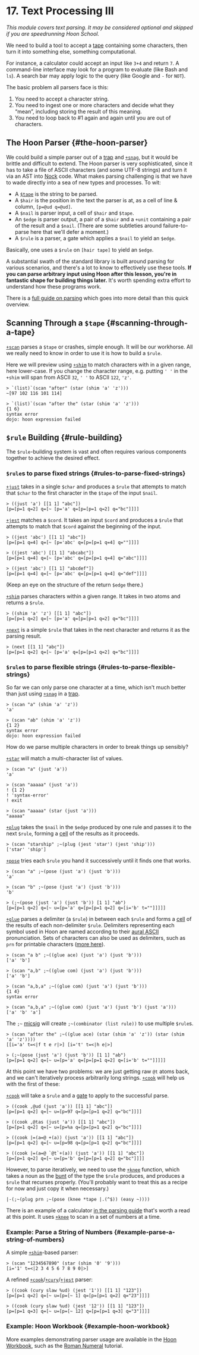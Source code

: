 # 17. Text Processing III

_This module covers text parsing. It may be considered optional and skipped if you are speedrunning Hoon School._

We need to build a tool to accept a [tape](../../glossary/tape.md) containing some characters, then turn it into something else, something computational.

For instance, a calculator could accept an input like `3+4` and return `7`. A command-line interface may look for a program to evaluate (like Bash and `ls`). A search bar may apply logic to the query (like Google and `-` for `NOT`).

The basic problem all parsers face is this:

1. You need to accept a character string.
2. You need to ingest one or more characters and decide what they “mean”, including storing the result of this meaning.
3. You need to loop back to #1 again and again until you are out of
   characters.

## The Hoon Parser {#the-hoon-parser}

We could build a simple parser out of a [trap](../../glossary/trap.md) and [`+snag`](../../hoon/reference/stdlib/2b.md#snag), but it would be brittle and difficult to extend. The Hoon parser is very sophisticated, since it has to take a file of ASCII characters (and some UTF-8 strings) and turn it via an AST into [Nock](../../glossary/nock.md) code. What makes parsing challenging is that we have to wade directly into a sea of new types and processes. To wit:

-  A [`$tape`](../../glossary/tape.md) is the string to be parsed.
-  A `$hair` is the position in the text the parser is at, as a cell of line & column, `[p=@ud q=@ud]`.
-  A `$nail` is parser input, a cell of `$hair` and `$tape`.
-  An `$edge` is parser output, a pair of a `$hair` and a `+unit` containing a pair of the result and a `$nail`. (There are some subtleties around failure-to-parse here that we'll defer a moment.)
-  A `$rule` is a parser, a gate which applies a `$nail` to yield an `$edge`.

Basically, one uses a `$rule` on `[hair tape]` to yield an `$edge`.

A substantial swath of the standard library is built around parsing for various scenarios, and there's a lot to know to effectively use these tools. **If you can parse arbitrary input using Hoon after this lesson, you're in fantastic shape for building things later.**  It's worth spending extra effort to understand how these programs work.

There is a [full guide on parsing](../../hoon/guides/parsing.md) which goes into more detail than this quick overview.

## Scanning Through a `$tape` {#scanning-through-a-tape}

[`+scan`](../../hoon/reference/stdlib/4g.md#scan) parses a `$tape` or crashes, simple enough. It will be our workhorse. All we really need to know in order to use it is how to build a `$rule`.

Here we will preview using [`+shim`](../../hoon/reference/stdlib/4f.md#shim) to match characters with in a given range, here lower-case. If you change the character range, e.g. putting `' '` in the `+shim` will span from ASCII `32`, `' '` to ASCII `122`, `'z'`.

```hoon
> `(list)`(scan "after" (star (shim 'a' 'z')))  
~[97 102 116 101 114]  

> `(list)`(scan "after the" (star (shim 'a' 'z')))
{1 6}  
syntax error  
dojo: hoon expression failed
```

## `$rule` Building {#rule-building}

The `$rule`-building system is vast and often requires various components together to achieve the desired effect.

### `$rule`s to parse fixed strings {#rules-to-parse-fixed-strings}

[`+just`](../../hoon/reference/stdlib/4f.md#just) takes in a single `$char` and produces a `$rule` that attempts to match that `$char` to the first character in the `$tape` of the input `$nail`.

```hoon
> ((just 'a') [[1 1] "abc"])
[p=[p=1 q=2] q=[~ [p='a' q=[p=[p=1 q=2] q="bc"]]]]
```

[`+jest`](../../hoon/reference/stdlib/4f.md#jest) matches a `$cord`. It takes an input `$cord` and produces a `$rule` that attempts to match that `$cord` against the beginning of the input.

```hoon
> ((jest 'abc') [[1 1] "abc"])
[p=[p=1 q=4] q=[~ [p='abc' q=[p=[p=1 q=4] q=""]]]]

> ((jest 'abc') [[1 1] "abcabc"])
[p=[p=1 q=4] q=[~ [p='abc' q=[p=[p=1 q=4] q="abc"]]]]

> ((jest 'abc') [[1 1] "abcdef"])
[p=[p=1 q=4] q=[~ [p='abc' q=[p=[p=1 q=4] q="def"]]]]
```

(Keep an eye on the structure of the return `$edge` there.)

[`+shim`](../../hoon/reference/stdlib/4f.md#shim) parses characters within a given range. It takes in two atoms and returns a `$rule`.

```hoon
> ((shim 'a' 'z') [[1 1] "abc"])
[p=[p=1 q=2] q=[~ [p='a' q=[p=[p=1 q=2] q="bc"]]]]
```

[`+next`](../../hoon/reference/stdlib/4f.md#next) is a simple `$rule` that takes in the next character and returns it as the parsing result.

```hoon
> (next [[1 1] "abc"])
[p=[p=1 q=2] q=[~ [p='a' q=[p=[p=1 q=2] q="bc"]]]]
```

### `$rule`s to parse flexible strings {#rules-to-parse-flexible-strings}

So far we can only parse one character at a time, which isn't much better than just using [`+snag`](../../hoon/reference/stdlib/2b.md#snag) in a [trap](../../glossary/trap.md).

```hoon
> (scan "a" (shim 'a' 'z'))  
'a'  

> (scan "ab" (shim 'a' 'z'))  
{1 2}  
syntax error  
dojo: hoon expression failed
```

How do we parse multiple characters in order to break things up sensibly?

[`+star`](../../hoon/reference/stdlib/4f.md#star) will match a multi-character list of values.

```hoon
> (scan "a" (just 'a'))
'a'

> (scan "aaaaa" (just 'a'))
! {1 2}
! 'syntax-error'
! exit

> (scan "aaaaa" (star (just 'a')))
"aaaaa"
```

[`+plug`](../../hoon/reference/stdlib/4e.md#plug) takes the `$nail` in the `$edge` produced by one rule and passes it to the next `$rule`, forming a [cell](../../glossary/cell.md) of the results as it proceeds.

```hoon
> (scan "starship" ;~(plug (jest 'star') (jest 'ship')))
['star' 'ship']
```

[`+pose`](../../hoon/reference/stdlib/4e.md#pose) tries each `$rule` you hand it successively until it finds one that works.

```hoon
> (scan "a" ;~(pose (just 'a') (just 'b')))
'a'

> (scan "b" ;~(pose (just 'a') (just 'b')))
'b'

> (;~(pose (just 'a') (just 'b')) [1 1] "ab")
[p=[p=1 q=2] q=[~ u=[p='a' q=[p=[p=1 q=2] q=[i='b' t=""]]]]]
```

[`+glue`](../../hoon/reference/stdlib/4e.md#glue) parses a delimiter (a `$rule`) in between each `$rule` and forms a [cell](../../glossary/cell.md) of the results of each non-delimiter `$rule`. Delimiters representing each symbol used in Hoon are named according to their [aural ASCII](../../glossary/aural-ascii.md) pronunciation. Sets of characters can also be used as delimiters, such as `prn` for printable characters ([more here](../../hoon/reference/stdlib/4i.md)).

```hoon
> (scan "a b" ;~((glue ace) (just 'a') (just 'b')))  
['a' 'b']

> (scan "a,b" ;~((glue com) (just 'a') (just 'b')))
['a' 'b']

> (scan "a,b,a" ;~((glue com) (just 'a') (just 'b')))
{1 4}
syntax error

> (scan "a,b,a" ;~((glue com) (just 'a') (just 'b') (just 'a')))
['a' 'b' 'a']
```

The `;~` [micsig](../../hoon/reference/rune/mic.md#micsig) will create `;~(combinator (list rule))` to use multiple `$rule`s.

```hoon
> (scan "after the" ;~((glue ace) (star (shim 'a' 'z')) (star (shim 'a' 'z'))))  
[[i='a' t=<|f t e r|>] [i='t' t=<|h e|>]

> (;~(pose (just 'a') (just 'b')) [1 1] "ab")  
[p=[p=1 q=2] q=[~ u=[p='a' q=[p=[p=1 q=2] q=[i='b' t=""]]]]]
```

<!-- TODO
~tinnus-napbus:
btw you should almost always avoid recursive welding cos weld has to traverse the entire first list in order to weld it
so you potentially end up traversing the list thousands of times
which involves chasing a gorillion pointers
as a rule of thumb you wanna avoid the recursive use of stdlib list functions in general
-->

At this point we have two problems: we are just getting raw `@t` atoms back, and we can't iteratively process arbitrarily long strings. [`+cook`](../../hoon/reference/stdlib/4f.md#cook) will help us with the first of these:

[`+cook`](../../hoon/reference/stdlib/4f.md#cook) will take a `$rule` and a [gate](../../glossary/gate.md) to apply to the successful parse.

```hoon
> ((cook ,@ud (just 'a')) [[1 1] "abc"])
[p=[p=1 q=2] q=[~ u=[p=97 q=[p=[p=1 q=2] q="bc"]]]]

> ((cook ,@tas (just 'a')) [[1 1] "abc"])
[p=[p=1 q=2] q=[~ u=[p=%a q=[p=[p=1 q=2] q="bc"]]]]

> ((cook |=(a=@ +(a)) (just 'a')) [[1 1] "abc"])
[p=[p=1 q=2] q=[~ u=[p=98 q=[p=[p=1 q=2] q="bc"]]]]

> ((cook |=(a=@ `@t`+(a)) (just 'a')) [[1 1] "abc"])
[p=[p=1 q=2] q=[~ u=[p='b' q=[p=[p=1 q=2] q="bc"]]]]
```

However, to parse iteratively, we need to use the [`+knee`](../../hoon/reference/stdlib/4f.md#knee) function, which takes a noun as the [bunt](../../glossary/bunt.md) of the type the `$rule` produces, and produces a `$rule` that recurses properly. (You'll probably want to treat this as a recipe for now and just copy it when necessary.)

```hoon
|-(;~(plug prn ;~(pose (knee *tape |.(^$)) (easy ~))))
```

There is an example of a calculator [in the parsing guide](../../hoon/guides/parsing.md#recursive-parsers) that's worth a read at this point. It uses [`+knee`](../../hoon/reference/stdlib/4f.md#knee) to scan in a set of numbers at a time.

### Example: Parse a String of Numbers {#example-parse-a-string-of-numbers}

A simple [`+shim`](../../hoon/reference/stdlib/4f.md#shim)-based parser:

```hoon
> (scan "1234567890" (star (shim '0' '9')))  
[i='1' t=<|2 3 4 5 6 7 8 9 0|>]
```

A refined [`+cook`](../../hoon/reference/stdlib/4f.md#cook)/[`+cury`](../../hoon/reference/stdlib/2n.md#cury)/[`+jest`](../../hoon/reference/stdlib/4f.md#jest) parser:

```hoon
> ((cook (cury slaw %ud) (jest '1')) [[1 1] "123"])  
[p=[p=1 q=2] q=[~ u=[p=[~ 1] q=[p=[p=1 q=2] q="23"]]]]  

> ((cook (cury slaw %ud) (jest '12')) [[1 1] "123"])
[p=[p=1 q=3] q=[~ u=[p=[~ 12] q=[p=[p=1 q=3] q="3"]]]]
```

### Example: Hoon Workbook {#example-hoon-workbook}

More examples demonstrating parser usage are available in the [Hoon Workbook](../../hoon/examples), such as the [Roman Numeral](../../hoon/examples/roman.md) tutorial.
